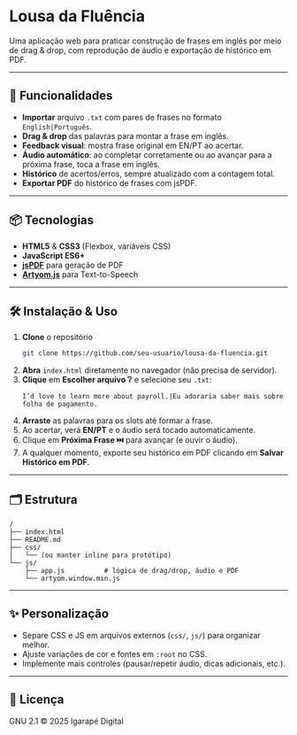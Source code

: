 # Lousa da Fluência

Uma aplicação web para praticar construção de frases em inglês por meio de drag & drop, com reprodução de áudio e exportação de histórico em PDF.

---

## 🚀 Funcionalidades

- **Importar** arquivo `.txt` com pares de frases no formato `English|Português`.
- **Drag & drop** das palavras para montar a frase em inglês.
- **Feedback visual**: mostra frase original em EN/PT ao acertar.
- **Áudio automático**: ao completar corretamente ou ao avançar para a próxima frase, toca a frase em inglês.
- **Histórico** de acertos/erros, sempre atualizado com a contagem total.
- **Exportar PDF** do histórico de frases com jsPDF.

---

## 📦 Tecnologias

- **HTML5** & **CSS3** (Flexbox, variáveis CSS)
- **JavaScript ES6+**  
- **[jsPDF](https://github.com/parallax/jsPDF)** para geração de PDF  
- **[Artyom.js](https://sdkcarlos.github.io/sites/artyom.html)** para Text-to-Speech  

---

## 🛠️ Instalação & Uso

1. **Clone** o repositório  
   ```bash
   git clone https://github.com/seu-usuario/lousa-da-fluencia.git
   ```
2. **Abra** `index.html` diretamente no navegador (não precisa de servidor).
3. **Clique** em **Escolher arquivo ❔** e selecione seu `.txt`:
   ```
   I’d love to learn more about payroll.|Eu adoraria saber mais sobre folha de pagamento.
   ```
4. **Arraste** as palavras para os slots até formar a frase.
5. Ao acertar, verá **EN/PT** e o áudio será tocado automaticamente.
6. Clique em **Próxima Frase ⏭️** para avançar (e ouvir o áudio).
7. A qualquer momento, exporte seu histórico em PDF clicando em **Salvar Histórico em PDF**.

---

## 🗂️ Estrutura

```
/
├── index.html
├── README.md
├── css/
│   └── (ou manter inline para protótipo)
└── js/
    ├── app.js          # lógica de drag/drop, áudio e PDF
    └── artyom.window.min.js
```

---

## ✨ Personalização

- Separe CSS e JS em arquivos externos (`css/`, `js/`) para organizar melhor.
- Ajuste variações de cor e fontes em `:root` no CSS.
- Implemente mais controles (pausar/repetir áudio, dicas adicionais, etc.).

---

## 📄 Licença

GNU 2.1 © 2025 Igarapé Digital
